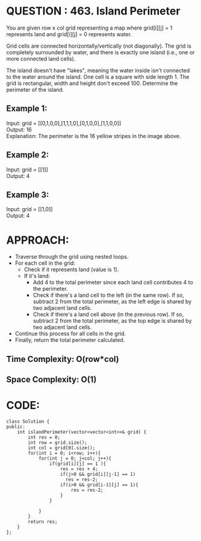 # QUESTION : 463. Island Perimeter

You are given row x col grid representing a map where grid[i][j] = 1 represents land and grid[i][j] = 0 represents water.

Grid cells are connected horizontally/vertically (not diagonally). The grid is completely surrounded by water, and there is exactly one island (i.e., one or more connected land cells).

The island doesn't have "lakes", meaning the water inside isn't connected to the water around the island. One cell is a square with side length 1. The grid is rectangular, width and height don't exceed 100. Determine the perimeter of the island.

## Example 1:  <br>
Input: grid = [[0,1,0,0],[1,1,1,0],[0,1,0,0],[1,1,0,0]]<br>
Output: 16<br>
Explanation: The perimeter is the 16 yellow stripes in the image above.<br>

## Example 2:<br>
Input: grid = [[1]]<br>
Output: 4<br>

## Example 3:<br>
Input: grid = [[1,0]]<br>
Output: 4<br>

# APPROACH:

- Traverse through the grid using nested loops.
- For each cell in the grid:
  - Check if it represents land (value is 1).
  - If it's land:
    - Add 4 to the total perimeter since each land cell contributes 4 to the perimeter.
    - Check if there's a land cell to the left (in the same row). If so, subtract 2 from the total perimeter, as the left edge is shared by two adjacent land cells.
    - Check if there's a land cell above (in the previous row). If so, subtract 2 from the total perimeter, as the top edge is shared by two adjacent land cells.
- Continue this process for all cells in the grid.
- Finally, return the total perimeter calculated.

## Time Complexity: O(row*col)
## Space Complexity: O(1)

# CODE:

```
class Solution {
public:
    int islandPerimeter(vector<vector<int>>& grid) {
        int res = 0;
        int row = grid.size();
        int col = grid[0].size();
        for(int i = 0; i<row; i++){
            for(int j = 0; j<col; j++){
                if(grid[i][j] == 1 ){
                    res = res + 4;
                    if(j>0 && grid[i][j-1] == 1)
                      res = res-2;
                    if(i>0 && grid[i-1][j] == 1){
                        res = res-2;
                    }
                }
                
            }
        }
        return res;
    }
};
```
